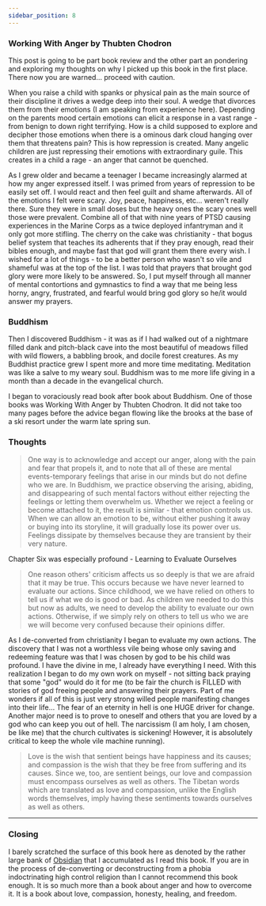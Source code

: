 ```yaml
---
sidebar_position: 8
---
```


### Working With Anger by Thubten Chodron

This post is going to be part book review and the other part an pondering and exploring my thoughts on why I picked up this book in the first place. There now you are warned... proceed with caution.

When you raise a child with spanks or physical pain as the main source of their discipline it drives a wedge deep into their soul. A wedge that divorces them from their emotions (I am speaking from experience here). Depending on the parents mood certain emotions can elicit a response in a vast range - from benign to down right terrifying. How is a child supposed to explore and decipher those emotions when there is a ominous dark cloud hanging over them that threatens pain? This is how repression is created. Many angelic children are just repressing their emotions with extraordinary guile. This creates in a child a rage - an anger that cannot be quenched.

As I grew older and became a teenager I became increasingly alarmed at how my anger expressed itself. I was primed from years of repression to be easily set off. I would react and then feel guilt and shame afterwards. All of the emotions I felt were scary. Joy, peace, happiness, etc... weren't really there. Sure they were in small doses but the heavy ones the scary ones well those were prevalent. Combine all of that with nine years of PTSD causing experiences in the Marine Corps as a twice deployed infantryman and it only got more stifling. The cherry on the cake was christianity - that bogus belief system that teaches its adherents that if they pray enough, read their bibles enough, and maybe fast that god will grant them there every wish. I wished for a lot of things - to be a better person who wasn't so vile and shameful was at the top of the list. I was told that prayers that brought god glory were more likely to be answered. So, I put myself through all manner of mental contortions and gymnastics to find a way that me being less horny, angry, frustrated, and fearful would bring god glory so he/it would answer my prayers.

### Buddhism

Then I discovered Buddhism - it was as if I had walked out of a nightmare filled dank and pitch-black cave into the most beautiful of meadows filled with wild flowers, a babbling brook, and docile forest creatures. As my Buddhist practice grew I spent more and more time meditating. Meditation was like a salve to my weary soul. Buddhism was to me more life giving in a month than a decade in the evangelical church.

I began to voraciously read book after book about Buddhism. One of those books was Working With Anger by Thubten Chodron. It did not take too many pages before the advice began flowing like the brooks at the base of a ski resort under the warm late spring sun.

### Thoughts

> One way is to acknowledge and accept our anger, along with the pain and fear that propels it, and to note that all of these are mental events-temporary feelings that arise in our minds but do not define who we are. In Buddhism, we practice observing the arising, abiding, and disappearing of such mental factors without either rejecting the feelings or letting them overwhelm us. Whether we reject a feeling or become attached to it, the result is similar - that emotion controls us. When we can allow an emotion to be, without either pushing it away or buying into its storyline, it will gradually lose its power over us. Feelings dissipate by themselves because they are transient by their very nature.

Chapter Six was especially profound - Learning to Evaluate Ourselves

> One reason others' criticism affects us so deeply is that we are afraid that it may be true. This occurs because we have never learned to evaluate our actions. Since childhood, we we have relied on others to tell us if what we do is good or bad. As children we needed to do this but now as adults, we need to develop the ability to evaluate our own actions. Otherwise, if we simply rely on others to tell us who we are we will become very confused because their opinions differ.

As I de-converted from christianity I began to evaluate my own actions. The discovery that I was not a worthless vile being whose only saving and redeeming feature was that I was chosen by god to be his child was profound. I have the divine in me, I already have everything I need. With this realization I began to do my own work on myself - not sitting back praying that some "god" would do it for me (to be fair the church is FILLED with stories of god freeing people and answering their prayers. Part of me wonders if all of this is just very strong willed people manifesting changes into their life... The fear of an eternity in hell is one HUGE driver for change. Another major need is to prove to oneself and others that you are loved by a god who can keep you out of hell. The narcissism (I am holy, I am chosen, be like me) that the church cultivates is sickening! However, it is absolutely critical to keep the whole vile machine running).

> Love is the wish that sentient beings have happiness and its causes; and compassion is the wish that they be free from suffering and its causes. Since we, too, are sentient beings, our love and compassion must encompass ourselves as well as others. The Tibetan words which are translated as love and compassion, unlike the English words themselves, imply having these sentiments towards ourselves as well as others.

---

### Closing

I barely scratched the surface of this book here as denoted by the rather large bank of [Obsidian](https://obsidian.md/) that I accumulated as I read this book. If you are in the process of de-converting or deconstructing from a phobia indoctrinating high control religion than I cannot recommend this book enough. It is so much more than a book about anger and how to overcome it. It is a book about love, compassion, honesty, healing, and freedom.
